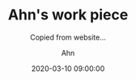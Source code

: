 ---
title:  "Ahn's work piece"
subtitle: "Copied from website..."
author: "Ahn"
avatar: "img/authors/ahn.png"
image: "img/k.jpg"
date:   2020-03-10 09:00:00
---